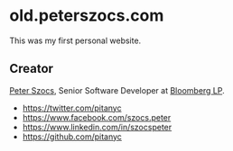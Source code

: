 # old.peterszocs.com

This was my first personal website.

## Creator

[Peter Szocs](http://peterszocs.com/), Senior Software Developer at [Bloomberg LP](http://www.bloomberg.com/).

* https://twitter.com/pitanyc
* https://www.facebook.com/szocs.peter
* https://www.linkedin.com/in/szocspeter
* https://github.com/pitanyc
